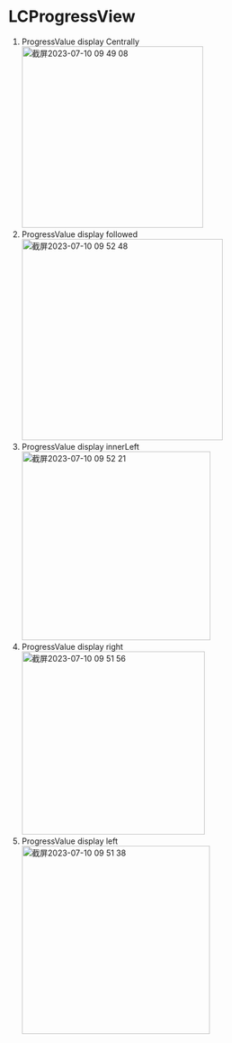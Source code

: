 # LCProgressView

1. ProgressValue display Centrally </br>
<img width="322" alt="截屏2023-07-10 09 49 08" src="https://github.com/luxingkai/LCProgressView/assets/20240268/7802162c-4c10-4e2f-910c-d31b4be7338d"> <br/>
2. ProgressValue display followed </br>
<img width="357" alt="截屏2023-07-10 09 52 48" src="https://github.com/luxingkai/LCProgressView/assets/20240268/89fd641c-9dba-4cb3-960a-eac7f97d449d"> <br/>
3. ProgressValue display innerLeft </br>
<img width="335" alt="截屏2023-07-10 09 52 21" src="https://github.com/luxingkai/LCProgressView/assets/20240268/2e5d4b92-f698-45f4-bf2a-580e96dccd62"> <br/>
4. ProgressValue display right </br>
<img width="325" alt="截屏2023-07-10 09 51 56" src="https://github.com/luxingkai/LCProgressView/assets/20240268/647f4997-269d-482c-9642-6116cdeef758"> <br/>
5. ProgressValue display left </br>
<img width="334" alt="截屏2023-07-10 09 51 38" src="https://github.com/luxingkai/LCProgressView/assets/20240268/5529682c-8da1-4338-9183-8b23df229df3"> <br/>
